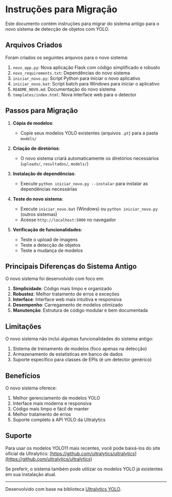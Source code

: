 # Instruções para Migração

Este documento contém instruções para migrar do sistema antigo para o novo sistema de detecção de objetos com YOLO.

## Arquivos Criados

Foram criados os seguintes arquivos para o novo sistema:

1. `novo_app.py`: Nova aplicação Flask com código simplificado e robusto
2. `novo_requirements.txt`: Dependências do novo sistema
3. `iniciar_novo.py`: Script Python para iniciar o novo aplicativo
4. `iniciar_novo.bat`: Script batch para Windows para iniciar o aplicativo
5. `README_NOVO.md`: Documentação do novo sistema
6. `templates/index.html`: Nova interface web para o detector

## Passos para Migração

1. **Cópia de modelos**:
   - Copie seus modelos YOLO existentes (arquivos `.pt`) para a pasta `models/`

2. **Criação de diretórios**:
   - O novo sistema criará automaticamente os diretórios necessários (`uploads/`, `resultados/`, `models/`)

3. **Instalação de dependências**:
   - Execute `python iniciar_novo.py --instalar` para instalar as dependências necessárias

4. **Teste do novo sistema**:
   - Execute `iniciar_novo.bat` (Windows) ou `python iniciar_novo.py` (outros sistemas)
   - Acesse `http://localhost:5000` no navegador

5. **Verificação de funcionalidades**:
   - Teste o upload de imagens
   - Teste a detecção de objetos
   - Teste a mudança de modelos

## Principais Diferenças do Sistema Antigo

O novo sistema foi desenvolvido com foco em:

1. **Simplicidade**: Código mais limpo e organizado
2. **Robustez**: Melhor tratamento de erros e exceções
3. **Interface**: Interface web mais intuitiva e responsiva
4. **Desempenho**: Carregamento de modelos otimizado
5. **Manutenção**: Estrutura de código modular e bem documentada

## Limitações

O novo sistema não inclui algumas funcionalidades do sistema antigo:

1. Sistema de treinamento de modelos (foco apenas na detecção)
2. Armazenamento de estatísticas em banco de dados
3. Suporte específico para classes de EPIs (é um detector genérico)

## Benefícios

O novo sistema oferece:

1. Melhor gerenciamento de modelos YOLO
2. Interface mais moderna e responsiva
3. Código mais limpo e fácil de manter
4. Melhor tratamento de erros
5. Suporte completo à API YOLO da Ultralytics

## Suporte

Para usar os modelos YOLO11 mais recentes, você pode baixá-los do site oficial da Ultralytics:
[https://github.com/ultralytics/ultralytics](https://github.com/ultralytics/ultralytics)

Se preferir, o sistema também pode utilizar os modelos YOLO já existentes em sua instalação atual.

---

Desenvolvido com base na biblioteca [Ultralytics YOLO](https://github.com/ultralytics/ultralytics). 
